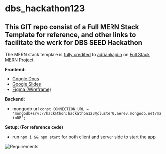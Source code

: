 # dbs_hackathon123
## This GIT repo consist of a Full MERN Stack Template for reference, and other links to facilitate the work for DBS SEED Hackathon 

The MERN stack template is <u>fully credited</u> to [adrianhajdin](https://github.com/adrianhajdin/project_mern_memories/tree/PART_1_and_2) 
on [Full Stack MERN Project](https://www.youtube.com/watch?v=ngc9gnGgUdA)


**Frontend:**
- [Google Docs](https://docs.google.com/document/d/1KE9pF9RXk2iHatoi9q0ahmavLNQyHzN-bPWvZcQ2cY0/edit?usp=sharing)
- [Google Slides](https://docs.google.com/presentation/d/1pH1DbUebhnlMk8i1XwcbtHFaBUZ9JoOTPwi0N7ZOG4c/edit?usp=sharing)
- [Figma (Wireframe)](https://www.figma.com/file/0mQvN0clfP7lBarHNV0P20/dbs_hackathon123-team-library?node-id=0%3A1)

**Backend:**
- mongodb url ```const CONNECTION_URL = 'mongodb+srv://hackathon:hackathon123@cluster0.aerev.mongodb.net/mainDB';```


**Setup: (For reference code)**
- run ``npm i && npm start`` for both client and server side to start the app


![Requirements](https://cdn.discordapp.com/attachments/662275752858746881/892954131973689344/a0bb7f8a-96ad-4e84-9cc8-039b8973b582.png)
